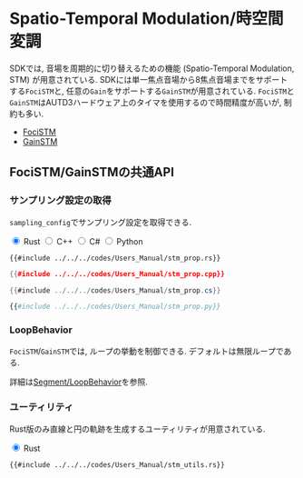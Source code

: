 # Spatio-Temporal Modulation/時空間変調

SDKでは, 音場を周期的に切り替えるための機能 (Spatio-Temporal Modulation, STM) が用意されている.
SDKには単一焦点音場から8焦点音場までをサポートする`FociSTM`と, 任意の`Gain`をサポートする`GainSTM`が用意されている.
`FociSTM`と`GainSTM`はAUTD3ハードウェア上のタイマを使用するので時間精度が高いが, 制約も多い.

- [FociSTM](./stm/focus.md)
- [GainSTM](./stm/gain.md)

## FociSTM/GainSTMの共通API

### サンプリング設定の取得

`sampling_config`でサンプリング設定を取得できる.

<div class="tabs">
<input id="rust_tab" type="radio" class="tab" name="tab" checked>
<label class="tab_item" n=4 for="rust_tab">Rust</label>
<input id="cpp_tab" type="radio" class="tab" name="tab">
<label class="tab_item" n=4 for="cpp_tab">C++</label>
<input id="cs_tab" type="radio" class="tab" name="tab">
<label class="tab_item" n=4 for="cs_tab">C#</label>
<input id="python_tab" type="radio" class="tab" name="tab">
<label class="tab_item" n=4 for="python_tab">Python</label>

```rust,edition2024
{{#include ../../../codes/Users_Manual/stm_prop.rs}}
```

```cpp
{{#include ../../../codes/Users_Manual/stm_prop.cpp}}
```

```cs
{{#include ../../../codes/Users_Manual/stm_prop.cs}}
```

```python
{{#include ../../../codes/Users_Manual/stm_prop.py}}
```
</div>

### LoopBehavior

`FociSTM`/`GainSTM`では, ループの挙動を制御できる.
デフォルトは無限ループである.

詳細は[Segment/LoopBehavior](./segment.md)を参照.

### ユーティリティ

Rust版のみ直線と円の軌跡を生成するユーティリティが用意されている.


<div class="tabs">
<input id="rust_tab_util" type="radio" class="tab" name="tab_util" checked>
<label class="tab_item" n=1 for="rust_tab_util">Rust</label>

```rust,edition2024
{{#include ../../../codes/Users_Manual/stm_utils.rs}}
```
</div>
